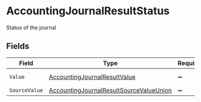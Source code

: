 # AccountingJournalResultStatus

Status of the journal


## Fields

| Field                                                                                                         | Type                                                                                                          | Required                                                                                                      | Description                                                                                                   | Example                                                                                                       |
| ------------------------------------------------------------------------------------------------------------- | ------------------------------------------------------------------------------------------------------------- | ------------------------------------------------------------------------------------------------------------- | ------------------------------------------------------------------------------------------------------------- | ------------------------------------------------------------------------------------------------------------- |
| `Value`                                                                                                       | [AccountingJournalResultValue](../../Models/Components/AccountingJournalResultValue.md)                       | :heavy_minus_sign:                                                                                            | The journal status                                                                                            | draft                                                                                                         |
| `SourceValue`                                                                                                 | [AccountingJournalResultSourceValueUnion](../../Models/Components/AccountingJournalResultSourceValueUnion.md) | :heavy_minus_sign:                                                                                            | N/A                                                                                                           | draft                                                                                                         |